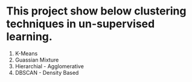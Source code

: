 # This project show below clustering techniques in un-supervised learning.
1. K-Means
2. Guassian Mixture
3. Hierarchial - Agglomerative
4. DBSCAN - Density Based
